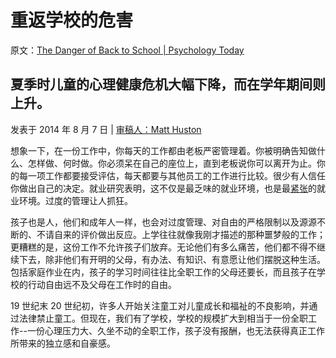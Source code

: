 # 重返学校的危害

原文：[The Danger of Back to School | Psychology Today](https://www.psychologytoday.com/us/blog/freedom-learn/201408/the-danger-back-school)

## 夏季时儿童的心理健康危机大幅下降，而在学年期间则上升。

发表于 2014 年 8 月 7 日 | [ 审稿人：Matt Huston](https://www.psychologytoday.com/us/docs/editorial-process)

想象一下，在一份工作中，你每天的工作都由老板严密管理着。你被明确告知做什么、怎样做、何时做。你必须呆在自己的座位上，直到老板说你可以离开为止。你的每一项工作都要接受评估，每天都要与其他员工的工作进行比较。很少有人信任你做出自己的决定。就业研究表明，这不仅是最乏味的就业环境，也是最[紧张](https://www.psychologytoday.com/us/basics/stress)的就业环境。过度的管理让人抓狂。

孩子也是人，他们和成年人一样，也会对过度管理、对自由的严格限制以及源源不断的、不请自来的评价做出反应。上学往往就像我刚才描述的那种噩梦般的工作；更糟糕的是，这份工作不允许孩子们放弃。无论他们有多么痛苦，他们都不得不继续下去，除非他们有开明的父母，有办法、有知识、有意愿让他们摆脱这种生活。包括家庭作业在内，孩子的学习时间往往比全职工作的父母还要长，而且孩子在学校的行动自由远不及父母在工作时的自由。

19 世纪末 20 世纪初，许多人开始关注童工对儿童成长和福祉的不良影响，并通过法律禁止童工。但现在，我们有了学校，学校的规模扩大到相当于一份全职工作--一份心理压力大、久坐不动的全职工作，孩子没有报酬，也无法获得真正工作所带来的独立感和自豪感。
